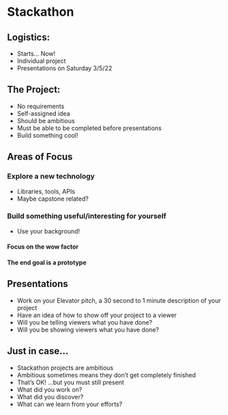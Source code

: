 # Stackathon

## Logistics:

- Starts... Now!
- Individual project
- Presentations on Saturday 3/5/22

## The Project:

- No requirements
- Self-assigned idea
- Should be ambitious
- Must be able to be completed before presentations
- Build something cool!

## Areas of Focus

### Explore a new technology

- Libraries, tools, APIs
- Maybe capstone related?

### Build something useful/interesting for yourself

- Use your background!

#### Focus on the **wow** factor

#### The end goal is a prototype

## Presentations

- Work on your Elevator pitch, a 30 second to 1 minute description of your project
- Have an idea of how to show off your project to a viewer
- Will you be telling viewers what you have done?
- Will you be showing viewers what you have done?

## Just in case...

- Stackathon projects are ambitious
- Ambitious sometimes means they don’t get completely finished
- That’s OK! …but you must still present
- What did you work on?
- What did you discover?
- What can we learn from your efforts?
